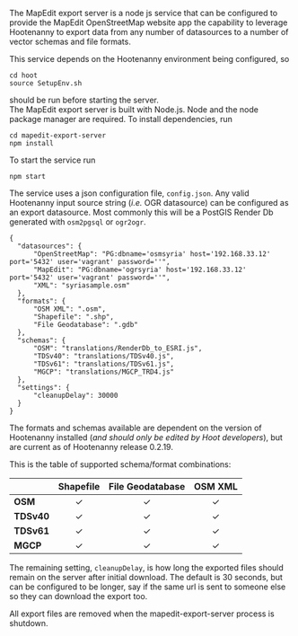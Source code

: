 The MapEdit export server is a node js service that can be configured to provide the MapEdit OpenStreetMap website app
the capability to leverage Hootenanny to export data from any number of datasources to a number of vector schemas and file formats.

This service depends on the Hootenanny environment being configured, so

    cd hoot
    source SetupEnv.sh
should be run before starting the server.  
The MapEdit export server is built with Node.js.  Node and the node package manager are required.  To install dependencies, run

    cd mapedit-export-server
    npm install
To start the service run

    npm start
The service uses a json configuration file, `config.json`.  Any valid Hootenanny input source string (*i.e.* OGR datasource) can be configured as an export datasource.  Most commonly this will be a PostGIS Render Db generated with `osm2pgsql` or `ogr2ogr`.
```
{
  "datasources": {
      "OpenStreetMap": "PG:dbname='osmsyria' host='192.168.33.12' port='5432' user='vagrant' password=''",
      "MapEdit": "PG:dbname='ogrsyria' host='192.168.33.12' port='5432' user='vagrant' password=''",
      "XML": "syriasample.osm"
  },
  "formats": {
      "OSM XML": ".osm",
      "Shapefile": ".shp",
      "File Geodatabase": ".gdb"
  },
  "schemas": {
      "OSM": "translations/RenderDb_to_ESRI.js",
      "TDSv40": "translations/TDSv40.js",
      "TDSv61": "translations/TDSv61.js",
      "MGCP": "translations/MGCP_TRD4.js"
  },
  "settings": {
      "cleanupDelay": 30000
  }
}
```

The formats and schemas available are dependent on the version of Hootenanny installed (*and should only be edited by Hoot developers*), but are current as of Hootenanny release 0.2.19.

This is the table of supported schema/format combinations:

|      | Shapefile | File Geodatabase | OSM XML |
| ---- |:---------:|:----------------:|:-------:|
| **OSM**| &#x2713;| &#x2713;| &#x2713;|
| **TDSv40**| &#x2713;| &#x2713;| &#x2713;|
| **TDSv61**| &#x2713;| &#x2713;| &#x2713;|
| **MGCP**| &#x2713;| &#x2713;| &#x2713;|

The remaining setting, `cleanupDelay`, is how long the exported files should remain on the server after initial download.  The default is 30 seconds, but can be configured to be longer, say if the same url is sent to someone else so they can download the export too.

All export files are removed when the mapedit-export-server process is shutdown.
